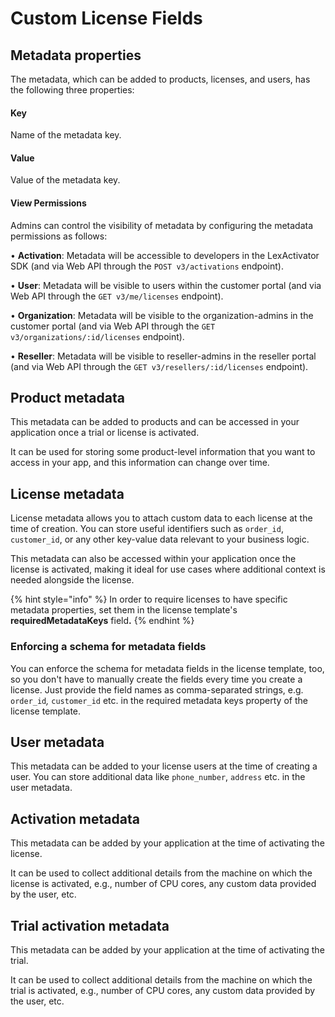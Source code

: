 # Custom License Fields

## Metadata properties

The metadata, which can be added to products, licenses, and users, has the  following three properties:

#### Key

Name of the metadata key.

#### Value

Value of the metadata key.

#### View Permissions

Admins can control the visibility of metadata by configuring the metadata permissions as follows:

• **Activation**: Metadata will be accessible to developers in the LexActivator SDK (and via Web API through the `POST v3/activations` endpoint).

• **User**: Metadata will be visible to users within the customer portal (and via Web API through the `GET v3/me/licenses` endpoint).

• **Organization**: Metadata will be visible to the organization-admins in the customer portal (and via Web API through the `GET v3/organizations/:id/licenses` endpoint).

• **Reseller**: Metadata will be visible to reseller-admins in the reseller portal (and via Web API through the `GET v3/resellers/:id/licenses` endpoint).

## Product metadata

This metadata can be added to products and can be accessed in your application once a trial or license is activated.

It can be used for storing some product-level information that you want to access in your app, and this information can change over time.

## License metadata

License metadata allows you to attach custom data to each license at the time of creation. You can store useful identifiers such as `order_id`, `customer_id`, or any other key-value data relevant to your business logic.

This metadata can also be accessed within your application once the license is activated, making it ideal for use cases where additional context is needed alongside the license.

{% hint style="info" %}
In order to require licenses to have specific metadata properties, set them in the license template's **requiredMetadataKeys** fiel&#x64;**.**
{% endhint %}

### Enforcing a schema for metadata fields

You can enforce the schema for metadata fields in the license template, too, so you don't have to manually create the fields every time you create a license. Just provide the field names as comma-separated strings, e.g. `order_id`_,_ `customer_id`  etc. in the required metadata keys property of the license template.

## User metadata

This metadata can be added to your license users at the time of creating a user. You can store additional data like `phone_number`, `address` etc. in the user metadata.

## Activation metadata

This metadata can be added by your application at the time of activating the license.

It can be used to collect additional details from the machine on which the license is activated, e.g., number of CPU cores, any custom data provided by the user, etc.

## Trial activation metadata

This metadata can be added by your application at the time of activating the trial.

It can be used to collect additional details from the machine on which the trial is activated, e.g., number of CPU cores, any custom data provided by the user, etc.
